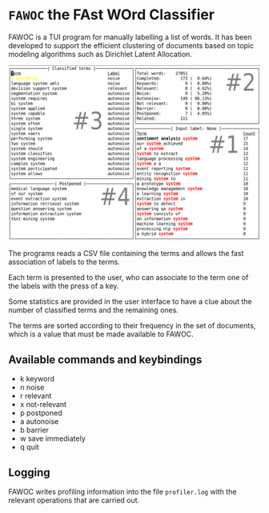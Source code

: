 # `FAWOC` the FAst WOrd Classifier

FAWOC is a TUI program for manually labelling a list of words.
It has been developed to support the efficient clustering of documents based on topic modeling algorithms such as Dirichlet Latent Allocation.

![](screenshot-fawoc-edit.png)

The programs reads a CSV file containing the terms and allows the fast association of labels to the terms.

Each term is presented to the user, who can associate to the term one of the labels with the press of a key.

Some statistics are provided in the user interface to have a clue about the number of classified terms and the remaining ones.

The terms are sorted according to their frequency in the set of documents, which is a value that must be made available to FAWOC.

## Available commands and keybindings

* k keyword
* n noise
* r relevant
* x not-relevant
* p postponed
* a autonoise
* b barrier
* w save immediately
* q quit

## Logging

FAWOC writes profiling information into the file `profiler.log` with the relevant operations that are carried out.
